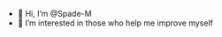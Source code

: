 - 👋 Hi, I’m @Spade-M
- 👀 I’m interested in those who help me improve myself


<!---
Spade-M/Spade-M is a ✨ special ✨ repository because its `README.md` (this file) appears on your GitHub profile.
You can click the Preview link to take a look at your changes.
--->
